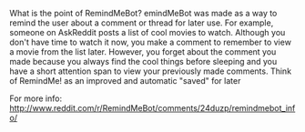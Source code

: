 What is the point of RemindMeBot?
emindMeBot was made as a way to remind the user about a comment or thread for later use.
For example, someone on AskReddit posts a list of cool movies to watch. Although you don't have time to watch it now, you make a comment to remember to view a movie from the list later.
However, you forget about the comment you made because you always find the cool things before sleeping and you have a short attention span to view your previously made comments.
Think of RemindMe! as an improved and automatic "saved" for later


For more info: http://www.reddit.com/r/RemindMeBot/comments/24duzp/remindmebot_info/